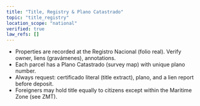 ```yaml
---
title: "Title, Registry & Plano Catastrado"
topic: "title_registry"
location_scope: "national"
verified: true
law_refs: []
---
```


- Properties are recorded at the Registro Nacional (folio real). Verify owner, liens (gravámenes), annotations.
- Each parcel has a Plano Catastrado (survey map) with unique plano number.
- Always request: certificado literal (title extract), plano, and a lien report before deposit.
- Foreigners may hold title equally to citizens except within the Maritime Zone (see ZMT).